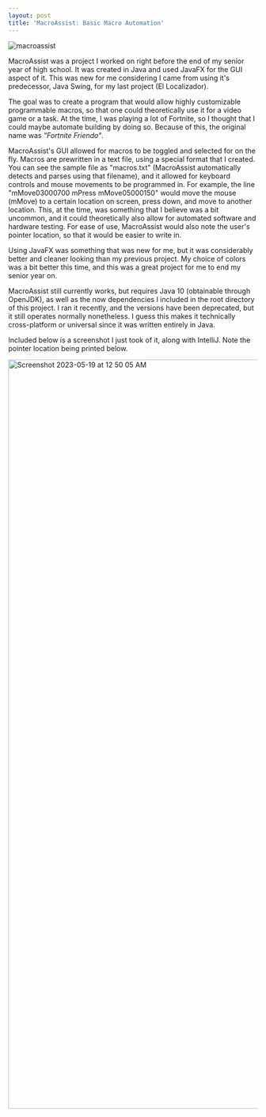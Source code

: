 ```yaml
---
layout: post
title: 'MacroAssist: Basic Macro Automation'
---
```


![macroassist](https://github.com/dylan-sh/macro-assist/assets/50163127/29f44c20-d5e0-45db-ac67-84f9d8819c46)

MacroAssist was a project I worked on right before the end of my senior year of high school. It was created in Java and used JavaFX for the GUI aspect of it. This was new for me considering I came from using it's predecessor, Java Swing, for my last project (El Localizador).

The goal was to create a program that would allow highly customizable programmable macros, so that one could theoretically use it for a video game or a task. At the time, I was playing a lot of Fortnite, so I thought that I could maybe automate building by doing so. Because of this, the original name was *"Fortnite Friendo"*.

MacroAssist's GUI allowed for macros to be toggled and selected for on the fly. Macros are prewritten in a text file, using a special format that I created. You can see the sample file as "macros.txt" (MacroAssist automatically detects and parses using that filename), and it allowed for keyboard controls and mouse movements to be programmed in. For example, the line "mMove03000700	mPress	mMove05000150" would move the mouse (mMove) to a certain location on screen, press down, and move to another location. This, at the time, was something that I believe was a bit uncommon, and it could theoretically also allow for automated software and hardware testing. For ease of use, MacroAssist would also note the user's pointer location, so that it would be easier to write in.

Using JavaFX was something that was new for me, but it was considerably better and cleaner looking than my previous project. My choice of colors was a bit better this time, and this was a great project for me to end my senior year on.

MacroAssist still currently works, but requires Java 10 (obtainable through OpenJDK), as well as the now dependencies I included in the root directory of this project. I ran it recently, and the versions have been deprecated, but it still operates normally nonetheless. I guess this makes it technically cross-platform or universal since it was written entirely in Java.

Included below is a screenshot I just took of it, along with IntelliJ. Note the pointer location being printed below.

<img width="1512" alt="Screenshot 2023-05-19 at 12 50 05 AM" src="https://github.com/dylan-sh/macro-assist/assets/50163127/607f9931-4e7e-41a0-8be6-2dfba5cc64e6">

